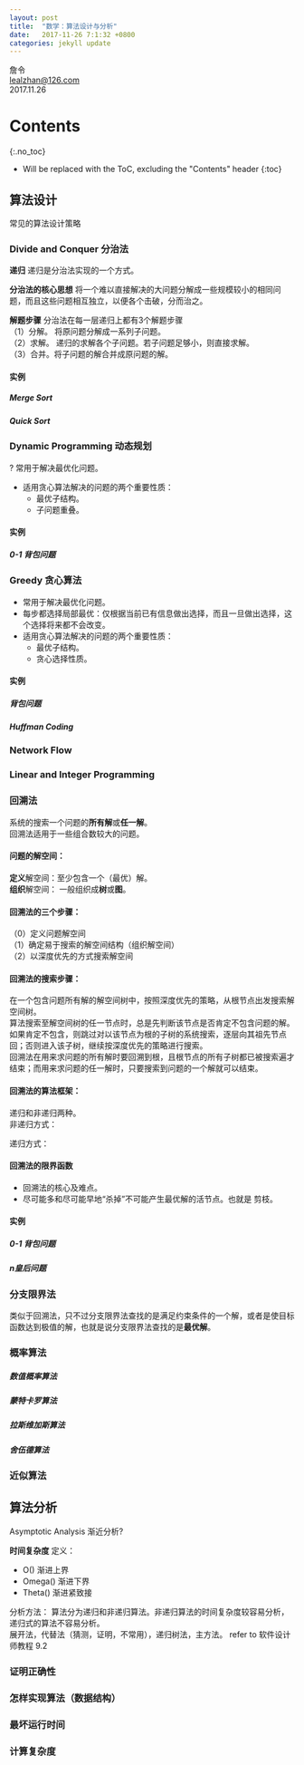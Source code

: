 ```yaml
---
layout: post
title:  "数学：算法设计与分析"
date:   2017-11-26 7:1:32 +0800
categories: jekyll update
---
```


詹令   
lealzhan@126.com    
2017.11.26   

# Contents
{:.no_toc}

* Will be replaced with the ToC, excluding the "Contents" header
{:toc}



## 算法设计

常见的算法设计策略

### Divide and Conquer 分治法

**递归**
递归是分治法实现的一个方式。

**分治法的核心思想**
将一个难以直接解决的大问题分解成一些规模较小的相同问题，而且这些问题相互独立，以便各个击破，分而治之。

**解题步骤** 
分治法在每一层递归上都有3个解题步骤    
（1）分解。 将原问题分解成一系列子问题。   
（2）求解。 递归的求解各个子问题。若子问题足够小，则直接求解。   
（3）合并。将子问题的解合并成原问题的解。   

#### 实例
##### Merge Sort


##### Quick Sort


### Dynamic Programming 动态规划
?
常用于解决最优化问题。

- 适用贪心算法解决的问题的两个重要性质：
	- 最优子结构。
	- 子问题重叠。


#### 实例
##### 0-1 背包问题



### Greedy 贪心算法
- 常用于解决最优化问题。   
- 每步都选择局部最优：仅根据当前已有信息做出选择，而且一旦做出选择，这个选择将来都不会改变。  
- 适用贪心算法解决的问题的两个重要性质：
	- 最优子结构。
	- 贪心选择性质。

#### 实例

##### 背包问题

##### Huffman Coding



### Network Flow

### Linear and Integer Programming


### 回溯法
系统的搜索一个问题的**所有解**或**任一解**。   
回溯法适用于一些组合数较大的问题。   

#### 问题的解空间：   
**定义**解空间：至少包含一个（最优）解。  
**组织**解空间： 一般组织成**树**或**图**。   

#### 回溯法的三个步骤：   
（0）定义问题解空间   
（1）确定易于搜索的解空间结构（组织解空间）   
（2）以深度优先的方式搜索解空间   

#### 回溯法的搜索步骤：   
在一个包含问题所有解的解空间树中，按照深度优先的策略，从根节点出发搜索解空间树。  
算法搜索至解空间树的任一节点时，总是先判断该节点是否肯定不包含问题的解。如果肯定不包含，则跳过对以该节点为根的子树的系统搜索，逐层向其祖先节点回；否则进入该子树，继续按深度优先的策略进行搜索。  
回溯法在用来求问题的所有解时要回溯到根，且根节点的所有子树都已被搜索遍才结束；而用来求问题的任一解时，只要搜索到问题的一个解就可以结束。

#### 回溯法的算法框架：   
递归和非递归两种。   
非递归方式：   


递归方式：   

#### 回溯法的限界函数
- 回溯法的核心及难点。
- 尽可能多和尽可能早地“杀掉”不可能产生最优解的活节点。也就是 剪枝。   



#### 实例
##### 0-1 背包问题


##### n皇后问题


### 分支限界法
类似于回溯法，只不过分支限界法查找的是满足约束条件的一个解，或者是使目标函数达到极值的解，也就是说分支限界法查找的是**最优解**。



### 概率算法
##### 数值概率算法
##### 蒙特卡罗算法
##### 拉斯维加斯算法
##### 舍伍德算法

### 近似算法



## 算法分析

Asymptotic Analysis 渐近分析?

 
**时间复杂度**
定义：
- O() 渐进上界
- Omega() 渐进下界
- Theta() 渐进紧致接

分析方法：
算法分为递归和非递归算法。非递归算法的时间复杂度较容易分析，递归式的算法不容易分析。   
展开法，代替法（猜测，证明，不常用），递归树法，主方法。
refer to 软件设计师教程 9.2



### 证明正确性


### 怎样实现算法（数据结构）


### 最坏运行时间


### 计算复杂度



## 